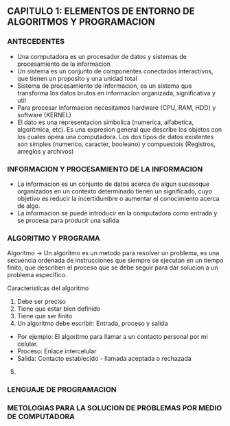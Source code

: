 ## CAPITULO 1: ELEMENTOS DE ENTORNO DE ALGORITMOS Y PROGRAMACION

### ANTECEDENTES

- Una computadora es un procesador de datos y sistemas de procesamiento de la informacion
- Un sistema es un conjunto de componentes conectados interactivos, que tienen un proposito y una unidad total
- Sistema de procesamiento de informacion, es un sistema que transforma los datos brutos en informacion organizada, significativa y util
- Para procesar informacion necesitamos hardware (CPU, RAM, HDD) y software (KERNEL)
- El dato es una representacion simbolica (numerica, alfabetica, algoritmica, etc). Es una expresion general que describe los objetos con los cuales opera una computadora. Los dos tipos de datos existentes son simples (numerico, caracter, booleano) y compuestois (Registros, arreglos y archivos)


### INFORMACION Y PROCESAMIENTO DE LA INFORMACION

- La informacion es un conjunto de datos acerca de algun sucesoque organizados en un contexto determinado tienen un significado, cuyo objetivo es reducir la incertidumbre o aumentar el conocimiento acerca de algo.
- La informacion se puede introducir en la computadora como entrada y se procesa para producir una salida

### ALGORITMO Y PROGRAMA

Algoritmo -> Un algoritmo es un metodo para resolver un problema, es una secuencia ordenada de instrucciones que siempre se ejecutan en un tiempo finito, que describen el proceso que se debe seguir para dar solucion a un problema especifico.

Caracteristicas del algoritmo
1. Debe ser preciso
2. Tiene que estar bien definido
3. Tiene que ser finito
4. Un algoritmo debe escribir: Entrada, proceso y salida

- Por ejemplo: El algoritmo para llamar a un contacto personal por mi celular.
- Proceso: Enlace intercelular
- Salida: Contacto establecido - llamada aceptada o rechazada


5. 


### LENGUAJE DE PROGRAMACION
### METOLOGIAS PARA LA SOLUCION DE PROBLEMAS POR MEDIO DE COMPUTADORA
